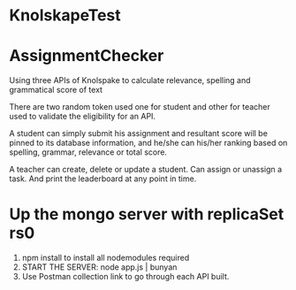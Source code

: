# KnolskapeTest

# AssignmentChecker
Using three APIs of Knolspake to calculate relevance, spelling and grammatical score of text

There are two random token used one for student and other for teacher used to validate the eligibility for an API.

A student can simply submit his assignment and resultant score will be pinned to its database information, and he/she can his/her ranking based on spelling, grammar, relevance or total score.

A teacher can create, delete or update a student. Can assign or unassign a task. And print the leaderboard at any point in time. 

# Up the mongo server with replicaSet rs0
1. npm install to install all nodemodules required
2. START THE SERVER: node app.js | bunyan
3. Use Postman collection link to go through each API built.
